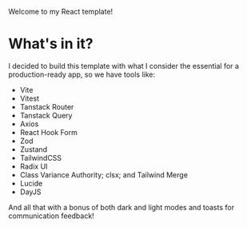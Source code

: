 Welcome to my React template!

# What's in it?

I decided to build this template with what I consider the essential for a production-ready app, so we have tools like:

- Vite
- Vitest
- Tanstack Router
- Tanstack Query
- Axios
- React Hook Form
- Zod
- Zustand
- TailwindCSS
- Radix UI
- Class Variance Authority; clsx; and Tailwind Merge
- Lucide
- DayJS

And all that with a bonus of both dark and light modes and toasts for communication feedback!
